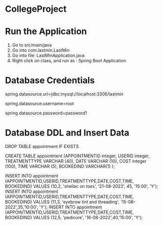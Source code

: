# CollegeProject


# Run the Application
1. Go to src/main/java 
2. Go into com.lastmin.LastMin
3. Go into file: LastMinApplication.java
4. Right click on class, and run as : Spring Boot Application


# Database Credentials

spring.datasource.url=jdbc:mysql://localhost:3306/lastmin

spring.datasource.username=root

spring.datasource.password=password1

# Database DDL and Insert Data

DROP TABLE appointment IF EXISTS

CREATE TABLE appointment
	(APPOINTMENTID integer,
	USERID integer,
	TREATMENTTYPE VARCHAR (40),
	DATE VARCHAR (10),
	COST integer (100),
	TIME VARCHAR (5),
	BOOKEDIND VARCHAR(1)
);

INSERT INTO appointment (APPOINTMENTID,USERID,TREATMENTTYPE,DATE,COST,TIME, BOOKEDIND) VALUES (10,2, 'shellac on toes', '21-08-2022', 45, '15:00', 'Y');
INSERT INTO appointment (APPOINTMENTID,USERID,TREATMENTTYPE,DATE,COST,TIME, BOOKEDIND) VALUES (11,3, 'eyebrow tint and threading', '15-08-2022',35,'10:00', 'Y');
INSERT INTO appointment (APPOINTMENTID,USERID,TREATMENTTYPE,DATE,COST,TIME, BOOKEDIND) VALUES (12,5, 'pedicure', '16-08-2022',40,'15:00', 'Y');

